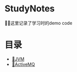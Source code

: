 # StudyNotes
:man_technologist:这里记录了学习时的demo code
# 目录
- [:robot:JVM](https://github.com/DangHT/LearningNotes/tree/master/JVM)
- [:speech_balloon:ActiveMQ](https://github.com/DangHT/LearningNotes/tree/master/ActiveMQ)

